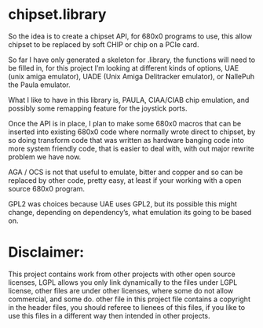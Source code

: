 # chipset.library

So the idea is to create a chipset API, for 680x0 programs to use, this allow chipset to be replaced by soft CHIP or chip on a PCIe card.

So far I have only generated a skeleton for .library, the functions will need to be filled in, 
for this project I’m looking at different kinds of options, UAE (unix amiga emulator), UADE (Unix Amiga Delitracker emulator), or NallePuh the Paula emulator.

What I like to have in this library is, PAULA, CIAA/CIAB chip emulation, and possibly some remapping feature for the joystick ports.

Once the API is in place, I plan to make some 680x0 macros that can be inserted into existing 680x0 code where normally wrote direct to chipset, 
by so doing transform code that was written as hardware banging code into more system friendly code, that is easier to deal with, with out major rewrite problem we have now.

AGA / OCS is not that useful to emulate, bitter and copper and so can be replaced by other code, 
pretty easy, at least if your working with a open source 680x0 program.

GPL2 was choices because UAE uses GPL2, but its possible this might change, depending on dependency’s, what emulation its going to be based on.

# Disclaimer:

This project contains work from other projects with other open source licenses, LGPL allows you only link dynamically to the files under LGPL license, other files are under other licenses, where some do not allow commercial, and some do. other file in this project file contains a copyright in the header files, you should referee to lienees of this files, if you like to use this files in a different way then intended in other projects.
